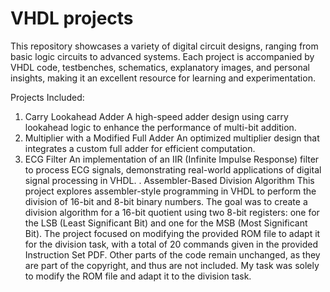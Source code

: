 # VHDL projects
This repository showcases a variety of digital circuit designs, ranging from basic logic circuits to advanced systems. Each project is accompanied by VHDL code, testbenches, schematics, explanatory images, and personal insights, making it an excellent resource for learning and experimentation.

Projects Included:

1. Carry Lookahead Adder
   A high-speed adder design using carry lookahead logic to enhance the performance of multi-bit addition.
2. Multiplier with a Modified Full Adder
   An optimized multiplier design that integrates a custom full adder for efficient computation.
3. ECG Filter
   An implementation of an IIR (Infinite Impulse Response) filter to process ECG signals, demonstrating real-world applications of digital signal processing in VHDL.
. Assembler-Based Division Algorithm
  This project explores assembler-style programming in VHDL to perform the division of 16-bit and 8-bit binary numbers. The goal was to create a division algorithm for a 16-bit quotient using two 8-bit registers: one for the LSB (Least Significant Bit) and one for the MSB (Most Significant Bit). The project focused on modifying the provided ROM file to adapt it for the division task, with a total of 20 commands given in the provided Instruction Set PDF. Other parts of the code remain unchanged, as they are part of the copyright, and thus are not included. My task was solely to modify the ROM file and adapt it to the division task.
